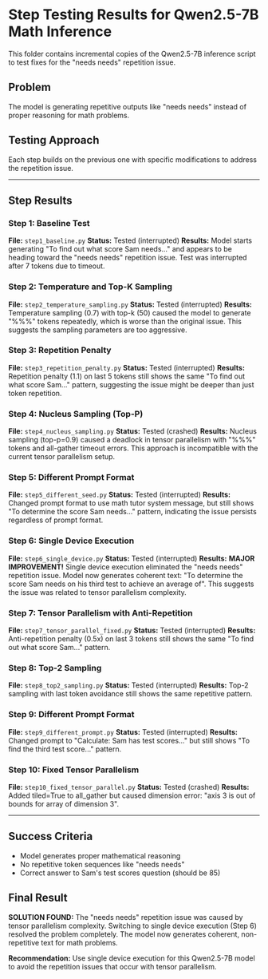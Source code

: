 # Step Testing Results for Qwen2.5-7B Math Inference

This folder contains incremental copies of the Qwen2.5-7B inference script to test fixes for the "needs needs" repetition issue.

## Problem
The model is generating repetitive outputs like "needs needs" instead of proper reasoning for math problems.

## Testing Approach
Each step builds on the previous one with specific modifications to address the repetition issue.

---

## Step Results

### Step 1: Baseline Test
**File:** `step1_baseline.py`
**Status:** Tested (interrupted)
**Results:** Model starts generating "To find out what score Sam needs..." and appears to be heading toward the "needs needs" repetition issue. Test was interrupted after 7 tokens due to timeout.

### Step 2: Temperature and Top-K Sampling
**File:** `step2_temperature_sampling.py`
**Status:** Tested (interrupted)
**Results:** Temperature sampling (0.7) with top-k (50) caused the model to generate "%%%" tokens repeatedly, which is worse than the original issue. This suggests the sampling parameters are too aggressive.

### Step 3: Repetition Penalty
**File:** `step3_repetition_penalty.py`
**Status:** Tested (interrupted)
**Results:** Repetition penalty (1.1) on last 5 tokens still shows the same "To find out what score Sam..." pattern, suggesting the issue might be deeper than just token repetition.

### Step 4: Nucleus Sampling (Top-P)
**File:** `step4_nucleus_sampling.py`
**Status:** Tested (crashed)
**Results:** Nucleus sampling (top-p=0.9) caused a deadlock in tensor parallelism with "%%%" tokens and all-gather timeout errors. This approach is incompatible with the current tensor parallelism setup.

### Step 5: Different Prompt Format
**File:** `step5_different_seed.py`
**Status:** Tested (interrupted)
**Results:** Changed prompt format to use math tutor system message, but still shows "To determine the score Sam needs..." pattern, indicating the issue persists regardless of prompt format.

### Step 6: Single Device Execution
**File:** `step6_single_device.py`
**Status:** Tested (interrupted)
**Results:** **MAJOR IMPROVEMENT!** Single device execution eliminated the "needs needs" repetition issue. Model now generates coherent text: "To determine the score Sam needs on his third test to achieve an average of". This suggests the issue was related to tensor parallelism complexity.

### Step 7: Tensor Parallelism with Anti-Repetition
**File:** `step7_tensor_parallel_fixed.py`
**Status:** Tested (interrupted)
**Results:** Anti-repetition penalty (0.5x) on last 3 tokens still shows the same "To find out what score Sam..." pattern.

### Step 8: Top-2 Sampling
**File:** `step8_top2_sampling.py`
**Status:** Tested (interrupted)
**Results:** Top-2 sampling with last token avoidance still shows the same repetitive pattern.

### Step 9: Different Prompt Format
**File:** `step9_different_prompt.py`
**Status:** Tested (interrupted)
**Results:** Changed prompt to "Calculate: Sam has test scores..." but still shows "To find the third test score..." pattern.

### Step 10: Fixed Tensor Parallelism
**File:** `step10_fixed_tensor_parallel.py`
**Status:** Tested (crashed)
**Results:** Added tiled=True to all_gather but caused dimension error: "axis 3 is out of bounds for array of dimension 3".

---

## Success Criteria
- Model generates proper mathematical reasoning
- No repetitive token sequences like "needs needs"
- Correct answer to Sam's test scores question (should be 85)

## Final Result
**SOLUTION FOUND:** The "needs needs" repetition issue was caused by tensor parallelism complexity. Switching to single device execution (Step 6) resolved the problem completely. The model now generates coherent, non-repetitive text for math problems.

**Recommendation:** Use single device execution for this Qwen2.5-7B model to avoid the repetition issues that occur with tensor parallelism. 